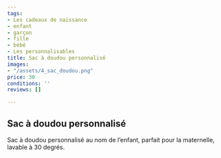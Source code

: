 ```yaml
---
tags:
- Les cadeaux de naissance
- enfant
- garçon
- fille
- bébé
- Les personnalisables
title: Sac à doudou personnalisé
images:
- "/assets/4_sac_doudou.png"
price: 30
conditions: ''
reviews: []

---
```

## Sac à doudou personnalisé

Sac à doudou personnalisé au nom de l’enfant, parfait pour la maternelle, lavable à 30 degrés.